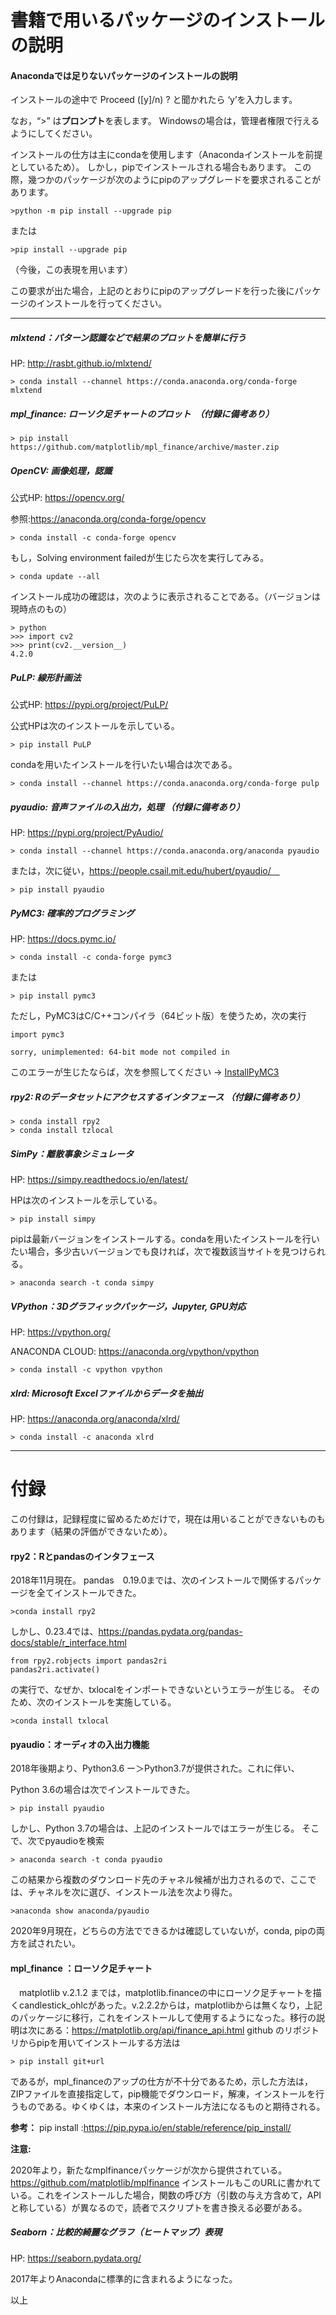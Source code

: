 # 書籍で用いるパッケージのインストールの説明
#### Anacondaでは足りないパッケージのインストールの説明

インストールの途中で Proceed ([y]/n) ? と聞かれたら ‘y’を入力します。

なお，“>” は<strong>プロンプト</strong>を表します。
Windowsの場合は，管理者権限で行えるようにしてください。

インストールの仕方は主にcondaを使用します（Anacondaインストールを前提としているため）。
しかし，pipでインストールされる場合もあります。
この際，幾つかのパッケージが次のようにpipのアップグレードを要求されることがあります。
```
>python -m pip install --upgrade pip
```
または
```
>pip install --upgrade pip
```
（今後，この表現を用います）

この要求が出た場合，上記のとおりにpipのアップグレードを行った後にパッケージのインストールを行ってください。

--------------------------------------

##### mlxtend：パターン認識などで結果のプロットを簡単に行う
HP: http://rasbt.github.io/mlxtend/
```
> conda install --channel https://conda.anaconda.org/conda-forge mlxtend
```



##### mpl_finance: ローソク足チャートのプロット　（付録に備考あり）
```
> pip install https://github.com/matplotlib/mpl_finance/archive/master.zip
```

##### OpenCV: 画像処理，認識
公式HP: https://opencv.org/

参照:https://anaconda.org/conda-forge/opencv

```
> conda install -c conda-forge opencv
```
もし，Solving environment failedが生じたら次を実行してみる。
```
> conda update --all
```

インストール成功の確認は，次のように表示されることである。（バージョンは現時点のもの） 
    
```
> python
>>> import cv2
>>> print(cv2.__version__)
4.2.0
```

##### PuLP: 線形計画法
公式HP: https://pypi.org/project/PuLP/

公式HPは次のインストールを示している。
```
> pip install PuLP
```
condaを用いたインストールを行いたい場合は次である。
```
> conda install --channel https://conda.anaconda.org/conda-forge pulp
```


##### pyaudio: 音声ファイルの入出力，処理 （付録に備考あり）
HP: https://pypi.org/project/PyAudio/
```
> conda install --channel https://conda.anaconda.org/anaconda pyaudio
```
または，次に従い，https://people.csail.mit.edu/hubert/pyaudio/　
```
> pip install pyaudio
```


##### PyMC3: 確率的プログラミング
HP: https://docs.pymc.io/
```
> conda install -c conda-forge pymc3

```
または
```
> pip install pymc3
```
ただし，PyMC3はC/C++コンパイラ（64ビット版）を使うため，次の実行
```
import pymc3

sorry, unimplemented: 64-bit mode not compiled in
```
このエラーが生じたならば，次を参照してください &rarr; [InstallPyMC3](./InstallPyMC3)


##### rpy2: Rのデータセットにアクセスするインタフェース （付録に備考あり）
```
> conda install rpy2
> conda install tzlocal
```


##### SimPy：離散事象シミュレータ
HP: https://simpy.readthedocs.io/en/latest/

HPは次のインストールを示している。
```
> pip install simpy
```

pipは最新バージョンをインストールする。condaを用いたインストールを行いたい場合，多少古いバージョンでも良ければ，次で複数該当サイトを見つけられる。
```
> anaconda search -t conda simpy
```



##### VPython：3Dグラフィックパッケージ，Jupyter, GPU対応
HP: https://vpython.org/

ANACONDA CLOUD: https://anaconda.org/vpython/vpython
```
> conda install -c vpython vpython
```



##### xlrd: Microsoft Excelファイルからデータを抽出
HP: https://anaconda.org/anaconda/xlrd/

```
> conda install -c anaconda xlrd
```




----------------------------------------------------------------------------------------
# 付録

この付録は，記録程度に留めるためだけで，現在は用いることができないものもあります（結果の評価ができないため）。



#### rpy2：Rとpandasのインタフェース
2018年11月現在。
pandas　0.19.0までは、次のインストールで関係するパッケージを全てインストールできた。
```
>conda install rpy2
```

しかし、0.23.4では、https://pandas.pydata.org/pandas-docs/stable/r_interface.html
```
from rpy2.robjects import pandas2ri
pandas2ri.activate()
```
の実行で、なぜか、txlocalをインポートできないというエラーが生じる。
そのため、次のインストールを実施している。
```
>conda install txlocal
```

#### pyaudio：オーディオの入出力機能
2018年後期より、Python3.6 ー＞Python3.7が提供された。これに伴い、

Python 3.6の場合は次でインストールできた。
```
> pip install pyaudio
```

しかし、Python 3.7の場合は、上記のインストールではエラーが生じる。
そこで、次でpyaudioを検索
```
> anaconda search -t conda pyaudio
```
この結果から複数のダウンロード先のチャネル候補が出力されるので、ここでは、チャネルを次に選び、インストール法を次より得た。
```
>anaconda show anaconda/pyaudio
```

2020年9月現在，どちらの方法でできるかは確認していないが，conda, pipの両方を試されたい。


#### mpl_finance ：ローソク足チャート
　matplotlib v.2.1.2 までは，matplotlib.financeの中にローソク足チャートを描くcandlestick_ohlcがあった。v.2.2.2からは，matplotlibからは無くなり，上記のパッケージに移行，これをインストールして使用するようになった。移行の説明は次にある：https://matplotlib.org/api/finance_api.html
 github のリポジトリからpipを用いてインストールする方法は
```
> pip install git+url
```

であるが，mpl_financeのアップの仕方が不十分であるため，示した方法は，ZIPファイルを直接指定して，pip機能でダウンロード，解凍，インストールを行うものである。ゆくゆくは，本来のインストール方法になるものと期待される。

**参考：**
pip install :https://pip.pypa.io/en/stable/reference/pip_install/ 

**注意:**

2020年より，新たなmplfinanceパッケージが次から提供されている。
https://github.com/matplotlib/mplfinance
インストールもこのURLに書かれている。これをインストールした場合，関数の呼び方（引数の与え方含めて，APIと称している）が異なるので，読者でスクリプトを書き換える必要がある。



##### Seaborn：比較的綺麗なグラフ（ヒートマップ）表現
HP: https://seaborn.pydata.org/

2017年よりAnacondaに標準的に含まれるようになった。


以上

